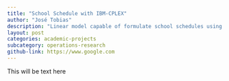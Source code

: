 ```yaml
---
title: "School Schedule with IBM-CPLEX"
author: "José Tobias"
description: "Linear model capable of formulate school schedules using various quality objectives such as window removal"
layout: post
categories: academic-projects
subcategory: operations-research
github-link: https://www.google.com
---
```


This will be text here